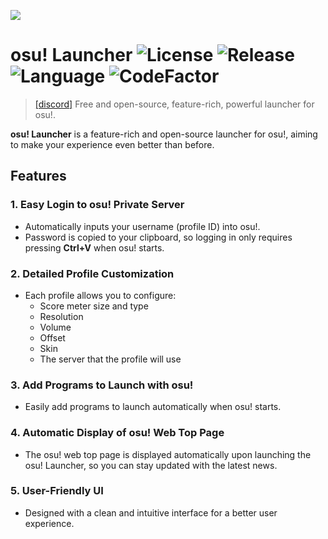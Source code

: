![](https://github.com/user-attachments/assets/8a469378-532f-47b0-99b5-bd1692255828)

# osu! Launcher ![License](https://img.shields.io/github/license/puk06/osu-Launcher?style=flat-square) ![Release](https://img.shields.io/github/v/release/puk06/osu-Launcher?style=flat-square) ![Language](https://img.shields.io/badge/language-c%23-green?style=flat-square) ![CodeFactor](https://www.codefactor.io/repository/github/puk06/osu-launcher/badge)

> [\[discord\]](https://discord.gg/AGNDPsZPya) Free and open-source, feature-rich, powerful launcher for osu!.

**osu! Launcher** is a feature-rich and open-source launcher for osu!, aiming to make your experience even better than before.

## Features

### 1. Easy Login to osu! Private Server
- Automatically inputs your username (profile ID) into osu!.
- Password is copied to your clipboard, so logging in only requires pressing **Ctrl+V** when osu! starts.

### 2. Detailed Profile Customization
- Each profile allows you to configure:
  - Score meter size and type
  - Resolution
  - Volume
  - Offset
  - Skin
  - The server that the profile will use

### 3. Add Programs to Launch with osu!
- Easily add programs to launch automatically when osu! starts.

### 4. Automatic Display of osu! Web Top Page
- The osu! web top page is displayed automatically upon launching the osu! Launcher, so you can stay updated with the latest news.

### 5. User-Friendly UI
- Designed with a clean and intuitive interface for a better user experience.
